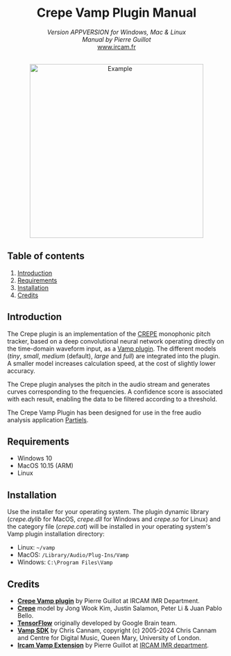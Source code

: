 <h1 align="center">Crepe Vamp Plugin Manual</h1>

<p align="center">
<i>Version APPVERSION for Windows, Mac & Linux</i><br>
<i>Manual by Pierre Guillot</i><br>
<a href="www.ircam.fr">www.ircam.fr</a><br><br>
</p>

<p align="center">
<img src="../resource/Screenshot.png" alt="Example" width="400"/>
</p>

## Table of contents

1. [Introduction](#introduction)
2. [Requirements](#system-requirements)
3. [Installation](#installation)
5. [Credits](#credits)

## Introduction

The Crepe plugin is an implementation of the [CREPE](https://github.com/marl/crepe) monophonic pitch tracker, based on a deep convolutional neural network operating directly on the time-domain waveform input, as a [Vamp plugin](https://www.vamp-plugins.org/). The different models (*tiny*, *small*, *medium* (default), *large* and *full*) are integrated into the plugin. A smaller model increases calculation speed, at the cost of slightly lower accuracy.

The Crepe plugin analyses the pitch in the audio stream and generates curves corresponding to the frequencies. A confidence score is associated with each result, enabling the data to be filtered according to a threshold.

The Crepe Vamp Plugin has been designed for use in the free audio analysis application [Partiels](https://forum.ircam.fr/projects/detail/partiels/).

## Requirements

- Windows 10
- MacOS 10.15 (ARM)
- Linux

## Installation

Use the installer for your operating system. The plugin dynamic library (*crepe.dylib* for MacOS, *crepe.dll* for Windows and *crepe.so* for Linux) and the category file (*crepe.cat*) will be installed in your operating system's Vamp plugin installation directory:
- Linux: `~/vamp`
- MacOS: `/Library/Audio/Plug-Ins/Vamp`
- Windows: `C:\Program Files\Vamp`

## Credits

- **[Crepe Vamp plugin](https://www.ircam.fr/)** by Pierre Guillot at IRCAM IMR Department.
- **[Crepe](https://github.com/marl/crepe)** model by Jong Wook Kim, Justin Salamon, Peter Li & Juan Pablo Bello.
- **[TensorFlow](https://github.com/tensorflow/tensorflow)** originally developed by Google Brain team. 
- **[Vamp SDK](https://github.com/vamp-plugins/vamp-plugin-sdk)** by Chris Cannam, copyright (c) 2005-2024 Chris Cannam and Centre for Digital Music, Queen Mary, University of London.
- **[Ircam Vamp Extension](https://github.com/Ircam-Partiels/ircam-vamp-extension)** by Pierre Guillot at [IRCAM IMR department](https://www.ircam.fr/).  

